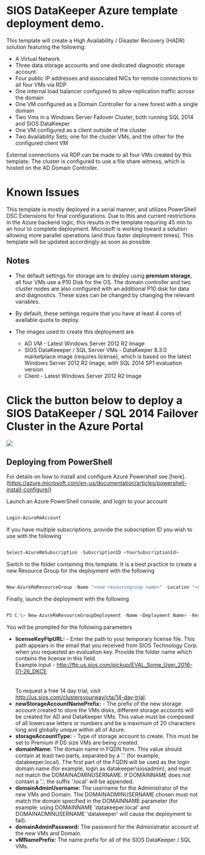 # SIOS DataKeeper Azure template deployment demo.

This template will create a High Availability / Disaster Recovery (HADR) solution featuring the following:
+	A Virtual Network
+	Three data storage accounts and one dedicated diagnostic storage account
+	Four public IP addresses and associated NICs for remote connections to all four VMs via RDP
+	One internal load balancer configured to allow replication traffic across the domain
+	One VM configured as a Domain Controller for a new forest with a single domain
+	Two Vms in a Windows Server Failover Cluster, both running SQL 2014 and SIOS DataKeeper
+	One VM configured as a client outside of the cluster
+	Two Availability Sets; one for the cluster VMs, and the other for the configured client VM

External connections via RDP can be made to all four VMs created by this template.
The cluster is configured to use a file share witness, which is hosted on the AD Domain Controller.

# Known Issues

This template is mostly deployed in a serial manner, and utilizes PowerShell DSC Extensions for final configurations. Due to this and current restrictions in the Azure backend logic, this results in the template requiring 45 min to an hour to complete deployment. Microsoft is working toward a solution allowing more parallel operations (and thus faster deployment times). This template will be updated accordingly as soon as possible.

## Notes

+	The default settings for storage are to deploy using **premium storage**, all four VMs use a P10 Disk for the OS. The domain controller and two cluster nodes are also configured with an additional P10 disk for data and diagnostics. These sizes can be changed by changing the relevant variables.

+ 	By default, these settings require that you have at least 4 cores of available quota to deploy.

+ 	The images used to create this deployment are
	+ 	AD VM - Latest Windows Server 2012 R2 Image
	+ 	SIOS DataKeeeper / SQL Server VMs - DataKeeper 8.3.0 marketplace image (requires license), which is based on the latest Windows Server 2012 R2 Image,  with SQL 2014 SP1 evaluation version 
	+ 	Client - Latest Windows Server 2012 R2 Image  
	
# Click the button below to deploy a SIOS DataKeeper / SQL 2014 Failover Cluster in the Azure Portal
<a href="https://portal.azure.com/#create/Microsoft.Template/uri/https%3A%2F%2Fraw.githubusercontent.com%2FSIOSDataKeeper%2FSIOSDataKeeper-SQL-Cluster%2Fmaster%2Fazuredeploy.json" target="_blank">
    <img src="http://azuredeploy.net/deploybutton.png"/>
</a>

## Deploying from PowerShell

For details on how to install and configure Azure Powershell see [here].(https://azure.microsoft.com/en-us/documentation/articles/powershell-install-configure/)

Launch an Azure PowerShell console, and login to your account 
```PowerShell

Login-AzureRmAccount 

```

If you have multiple subscriptions, provide the subscription ID you wish to use with the following
```PowerShell

Select-AzureRmSubscription -SubscriptionID <YourSubscriptionId>

``` 

Switch to the folder containing this template. It is a best practice to create a new Resource Group for the deployment with the following

```PowerShell

New-AzureRmResourceGroup -Name "<new resourcegroup name>" -Location "<new resourcegroup location>"

```

Finally, launch the deployment with the following
```PowerShell

PS C:\> New-AzureRmResourceGroupDeployment -Name <Deployment Name> -ResourceGroupName <resource group name> -TemplateFile .\azuredeploy.json

```

You will be prompted for the following parameters

+ **licenseKeyFtpURL:** - Enter the path to your temporary license file. This path appears in the email that you received from SIOS Technology Corp. when you requested an evaluation key. Provide the folder name which contains the license in this field.<br/>Example input - http://ftp.us.sios.com/pickup/EVAL_Some_User_2016-01-26_DKCE<br/><br/><br/>To request a free 14 day trial, visit http://us.sios.com/clustersyourway/cta/14-day-trial.
+ **newStorageAccountNamePrefix:** - The prefix of the new storage account created to store the VMs disks, different storage accounts will be created for AD and DataKeeper VMs. This value must be composed of all lowercase letters or numbers and be a maximum of 20 characters long and globally unique within all of Azure.
+ **storageAccountType:** - Type of storage account to create. This must be set to Premium if DS size VMs are being created.
+ **domainName:** The domain name in FQDN form. This value should contain at least two parts, separated by a '.' (for example, datakeeper.local). The first part of the FQDN will be used as the login domain name (for example, login as datakeeper&#92;siosadmin), and must not match the DOMAINADMINUSERNAME. If DOMAINNAME does not contain a '.', the suffix '.local' will be appended.
+ **domainAdminUsername:** The username for the Administrator of the new VMs and Domain. The DOMAINADMINUSERNAME chosen must not match the domain specified in the DOMAINNAME parameter (for example: using DOMAINNAME 'datakeeper.local' and DOMAINADMINUSERNAME 'datakeeper' will cause the deployment to fail).
+ **domainAdminPassword:** The password for the Administrator account of the new VMs and Domain.
+ **vMNamePrefix:** The name prefix for all of the SIOS DataKeeper / SQL VMs.


